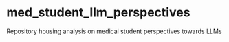 # med_student_llm_perspectives
Repository housing analysis on medical student perspectives towards LLMs
